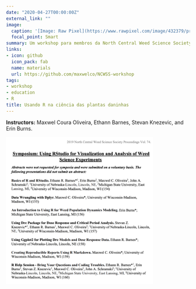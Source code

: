 ```yaml
---
date: "2020-04-27T00:00:00Z"
external_link: ""
image:
  caption: '[Image: Raw Pixel](https://www.rawpixel.com/image/432379/programming-and-coding)'
  focal_point: Smart
summary: Um workshop para membros da North Central Weed Science Society sobre análise e manipulação de dados em R.
links:
- icon: github
  icon_pack: fab
  name: materials
  url: https://github.com/maxwelco/NCWSS-workshop
tags:
- workshop
- education
- R
title: Usando R na ciência das plantas daninhas
---
```


**Instructors:** Maxwel Coura Oliveira, Ethann Barnes, Stevan Knezevic, and Erin Burns.

<img src="flyer.png" class="center-block" alt="CZI huddle" style="width:80%;">